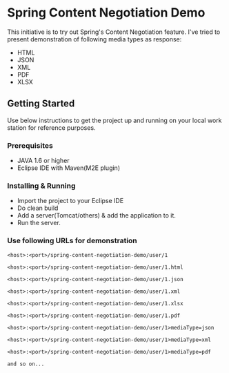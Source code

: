 # Spring Content Negotiation Demo
This initiative is to try out Spring's Content Negotiation feature.
I've tried to present demonstration of following media types as response:
* HTML
* JSON
* XML
* PDF
* XLSX

## Getting Started

Use below instructions to get the project up and running on your local work station for reference purposes.

### Prerequisites
* JAVA 1.6 or higher
* Eclipse IDE with Maven(M2E plugin)

### Installing & Running

* Import the project to your Eclipse IDE
* Do clean build
* Add a server(Tomcat/others) & add the application to it.
* Run the server.

### Use following URLs for demonstration

```
<host>:<port>/spring-content-negotiation-demo/user/1
```
```
<host>:<port>/spring-content-negotiation-demo/user/1.html
```
```
<host>:<port>/spring-content-negotiation-demo/user/1.json
```
```
<host>:<port>/spring-content-negotiation-demo/user/1.xml
```
```
<host>:<port>/spring-content-negotiation-demo/user/1.xlsx
```
```
<host>:<port>/spring-content-negotiation-demo/user/1.pdf
```

```
<host>:<port>/spring-content-negotiation-demo/user/1>mediaType=json
```
```
<host>:<port>/spring-content-negotiation-demo/user/1>mediaType=xml
```
```
<host>:<port>/spring-content-negotiation-demo/user/1>mediaType=pdf
```
```
and so on...
```



